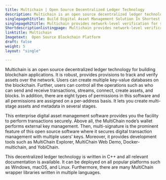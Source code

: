 ```yaml
---
title: Multichain | Open Source Decentralized Ledger Technology
description: Multichain is an open source decentralized ledger technology for building blockchain applications. It is robust and comes with many other powerful features.
singlepageh1title: Build Digital Asset Management Solution In Shortest Time
singlepageh2title: Multichain provides network-level verification for safe transactions with full control. It comes up with multi signatures, cold nodes, and admin by consensus.
Shortdescriptionlistingpage: Multichain provides network-level verification for safe transactions with full control. It comes up with multi signatures, cold nodes, and admin by consensus.
linktitle: Multichain
Imagetext:  Open Source Blockchain Platform
draft: false
weight: 5
layout: "single"

---
```


Multichain is an open source decentralized ledger technology for building blockchain applications. It is robust, provides provisions to track and verify assets over the network. Users can create multiple key-value databases on the blockchain. Further, users can control all the operations such as who can send and receive transactions, streams, connect, create assets, and blocks. In addition, there are eight types of permissions in this software and all permissions are assigned on a per-address basis. It lets you create multi-stage assets and metadata in several stages.

This enterprise digital asset management software provides you the facility to perform transactions securely. Above all, the MultiChain node’s wallet performs external key management. Then, multi-signature is the prominent feature of this open source software where it secures digital transaction management with multiple users’ keys. Moreover, it provides development tools such as MultiChain Explorer, MultiChain Web Demo, Docker-multichain, and YobiChain.

This decentralized ledger technology is written in C++ and all relevant documentation is available. It can be deployed on all popular platforms such as Windows, macOS, and Linux. Furthermore, there are many MultiChain wrapper libraries written in multiple languages.

<a class="anchor" id="requirements" name="requirements" style="font-size: 12.16px;"></a>